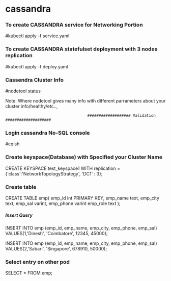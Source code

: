 # cassandra

### To create CASSANDRA service for Networking Portion ####

#kubectl apply -f service.yaml

### To create CASSANDRA statefulset deployment with 3 nodes replication ####

#kubectl apply -f deploy.yaml


### Cassendra Cluster Info ###

#nodetool status 

Note: Where nodetool gives many info with different parrameters about your cluster info/healthy/etc..,

					                    ################### Validation ####################
                              
### Login cassandra No-SQL console ###

#cqlsh

### Create keyspace(Database) with Specified your Cluster Name ####

CREATE KEYSPACE test_keyspace1
WITH replication = {'class':'NetworkTopologyStrategy', 'DC1' : 3};


### Create table ###

CREATE TABLE emp(
   emp_id int PRIMARY KEY,
   emp_name text,
   emp_city text,
   emp_sal varint,
   emp_phone varint
   emp_role text
   );
   
##### Insert Query ###

INSERT INTO emp (emp_id, emp_name, emp_city,
   emp_phone, emp_sal) VALUES(1,'Dinesh', 'Coimbatore', 12345, 45000);
   
INSERT INTO emp (emp_id, emp_name, emp_city,
   emp_phone, emp_sal) VALUES(2,'Sabari', 'Singapore', 678910, 50000);
 



### Select entry on other pod ### 

SELECT * FROM emp;

